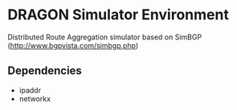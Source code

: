 DRAGON Simulator Environment
================

Distributed Route Aggregation simulator based on SimBGP (http://www.bgpvista.com/simbgp.php)

## Dependencies

  - ipaddr
  - networkx
